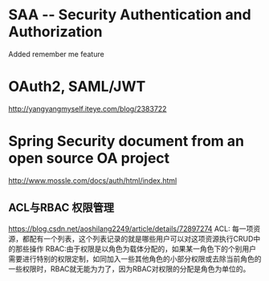 # SAA -- Security Authentication and Authorization

Added remember me feature

# OAuth2, SAML/JWT 
http://yangyangmyself.iteye.com/blog/2383722

# Spring Security document from an open source OA project
http://www.mossle.com/docs/auth/html/index.html
## ACL与RBAC 权限管理
https://blog.csdn.net/aoshilang2249/article/details/72897274
ACL: 每一项资源，都配有一个列表，这个列表记录的就是哪些用户可以对这项资源执行CRUD中的那些操作
RBAC:由于权限是以角色为载体分配的，如果某一角色下的个别用户需要进行特别的权限定制，如同加入一些其他角色的小部分权限或去除当前角色的一些权限时，RBAC就无能为力了，因为RBAC对权限的分配是角色为单位的。
